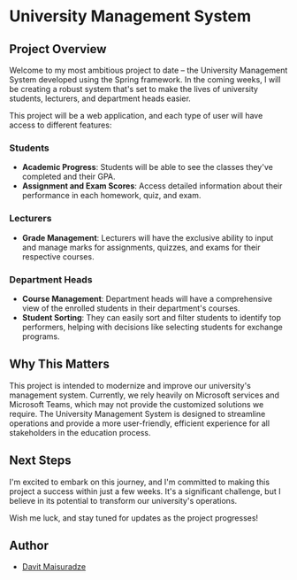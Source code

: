 # University Management System

## Project Overview

Welcome to my most ambitious project to date – the University Management System developed using the Spring framework. In the coming weeks, I will be creating a robust system that's set to make the lives of university students, lecturers, and department heads easier.

This project will be a web application, and each type of user will have access to different features:

### Students

- **Academic Progress**: Students will be able to see the classes they've completed and their GPA.
- **Assignment and Exam Scores**: Access detailed information about their performance in each homework, quiz, and exam.

### Lecturers

- **Grade Management**: Lecturers will have the exclusive ability to input and manage marks for assignments, quizzes, and exams for their respective courses.

### Department Heads

- **Course Management**: Department heads will have a comprehensive view of the enrolled students in their department's courses.
- **Student Sorting**: They can easily sort and filter students to identify top performers, helping with decisions like selecting students for exchange programs.

## Why This Matters

This project is intended to modernize and improve our university's management system. Currently, we rely heavily on Microsoft services and Microsoft Teams, which may not provide the customized solutions we require. The University Management System is designed to streamline operations and provide a more user-friendly, efficient experience for all stakeholders in the education process.

## Next Steps

I'm excited to embark on this journey, and I'm committed to making this project a success within just a few weeks. It's a significant challenge, but I believe in its potential to transform our university's operations.

Wish me luck, and stay tuned for updates as the project progresses!

## Author

- [Davit Maisuradze](https://github.com/David-Mais)

